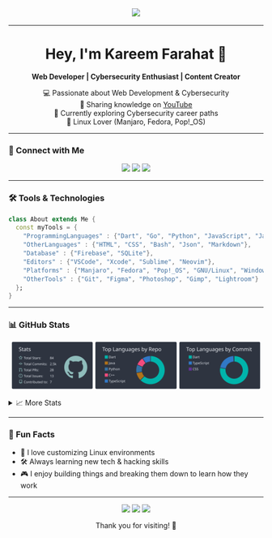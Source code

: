 <div align="center">
  <img src="https://github.com/SP-XD/SP-XD/blob/main/images/hellocoders_rounded.gif?raw=true" width="60%" />
</div>

---

<h1 align="center">Hey, I'm Kareem Farahat 👋</h1>
<p align="center">
  <strong>Web Developer | Cybersecurity Enthusiast | Content Creator</strong>
</p>

<p align="center">
  💻 Passionate about Web Development & Cybersecurity<br>
  🎥 Sharing knowledge on <a href="https://www.youtube.com/@FarahatSchool">YouTube</a><br>
  🔐 Currently exploring Cybersecurity career paths<br>
  🐧 Linux Lover (Manjaro, Fedora, Pop!_OS)
</p>

---

### 📌 Connect with Me

<p align="center">
  <a href="https://www.youtube.com/@FarahatSchool"><img src="https://img.shields.io/badge/YouTube-FarahatSchool-red?style=flat&logo=youtube"></a>
  <a href="https://twitter.com/KareemoFarahat"><img src="https://img.shields.io/badge/Twitter-@KareemoFarahat-1DA1F2?style=flat&logo=twitter"></a>
  <a href="https://www.linkedin.com/in/kareemofarahat/"><img src="https://img.shields.io/badge/LinkedIn-Kareem%20Farahat-blue?style=flat&logo=linkedin"></a>
</p>

---

### 🛠️ Tools & Technologies

```dart
class About extends Me {
  const myTools = {
    "ProgrammingLanguages" : {"Dart", "Go", "Python", "JavaScript", "Java", "C++"},
    "OtherLanguages" : {"HTML", "CSS", "Bash", "Json", "Markdown"},
    "Database" : {"Firebase", "SQLite"},
    "Editors" : {"VSCode", "Xcode", "Sublime", "Neovim"},
    "Platforms" : {"Manjaro", "Fedora", "Pop!_OS", "GNU/Linux", "Windows"},
    "OtherTools" : {"Git", "Figma", "Photoshop", "Gimp", "Lightroom"}
  };
}
```

---

### 📊 GitHub Stats

<p align="center">
  <img src="https://raw.githubusercontent.com/SP-XD/profile-summary-cards/master/profile-summary-card-output/nord_dark/3-stats.svg" width="32%">
  <img src="https://raw.githubusercontent.com/SP-XD/profile-summary-cards/master/profile-summary-card-output/nord_dark/1-repos-per-language.svg" width="32%">
  <img src="https://raw.githubusercontent.com/SP-XD/profile-summary-cards/master/profile-summary-card-output/nord_dark/2-most-commit-language.svg" width="32%">
</p>

<details>
  <summary>📈 More Stats</summary>
  <img src="https://raw.githubusercontent.com/SP-XD/profile-summary-cards/master/profile-summary-card-output/nord_dark/0-profile-details.svg">
</details>

---

### 💬 Fun Facts

- 🐧 I love customizing Linux environments
- 🛠️ Always learning new tech & hacking skills
- 🎮 I enjoy building things and breaking them down to learn how they work

---

<div align="center">
  <img src="https://raw.githubusercontent.com/Tarikul-Islam-Anik/Animated-Fluent-Emojis/master/Emojis/Smilies/Face%20with%20Spiral%20Eyes.png" width="8%">
  <img src="https://raw.githubusercontent.com/Tarikul-Islam-Anik/Animated-Fluent-Emojis/master/Emojis/Smilies/Relieved%20Face.png" width="8%">
  <img src="https://raw.githubusercontent.com/Tarikul-Islam-Anik/Animated-Fluent-Emojis/master/Emojis/Smilies/Astonished%20Face.png" width="8%">
</div>

<p align="center">Thank you for visiting! 🚀</p>
